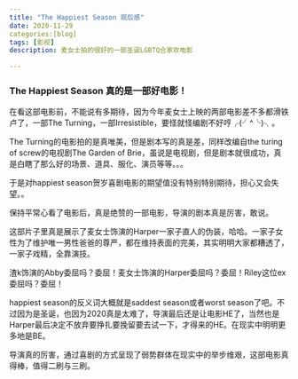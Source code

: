 ```yaml
---
title: "The Happiest Season 观后感"
date: 2020-11-29
categories:[blog]
tags: [影视]
description: 麦女士拍的很好的一部圣诞LGBTQ合家欢电影

---
```

### The Happiest Season 真的是一部好电影！

在看这部电影前，不能说有多期待，因为今年麦女士上映的两部电影差不多都滑铁卢了，一部The Turning，一部Irresistible，要怪就怪编剧不好哼╭(╯^╰)╮。

The Turning的电影拍的是真唯美，但是剧本写的真是差，同样改编自the turing of screw的电视剧The Garden of Brie，虽说是电视剧，但是剧本就很成功，真是白瞎了那么好的场景、道具、服化、演员等等。。。

于是对happiest season贺岁喜剧电影的期望值没有特别特别期待，担心又会失望。。

保持平常心看了电影后，真是绝赞的一部电影，导演的剧本真是厉害，敢说。

这部片子里真是展示了麦女士饰演的Harper一家子直人的伪装，哈哈。一家子女性为了维护唯一男性爸爸的尊严，都在维持表面的完美，其实明明大家都糟透了，一家子戏精，全靠演技。

渣k饰演的Abby委屈吗？委屈！麦女士饰演的Harper委屈吗？委屈！Riley这位ex委屈吗？委屈！

happiest season的反义词大概就是saddest season或者worst season了吧。不过因为是圣诞，也因为2020真是太难了，导演最后还是让电影HE了，当然也是Harper最后决定不放弃要挣扎要挽留要去试一下，才得来的HE。在现实中明明更多地是BE。

导演真的厉害，通过喜剧的方式呈现了弱势群体在现实中的举步维艰，这部电影真得棒，值得二刷与三刷。
